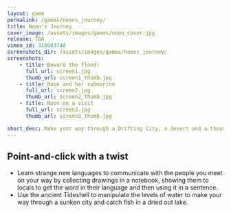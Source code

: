 ```yaml
---
layout: game
permalink: /games/noons_journey/
title: Noon's Journey
cover_image: /assets/images/games/noon_cover.jpg
release: TBA
vimeo_id: 318603748
screenshots_dir: /assets/images/games/noons_journey/
screenshots:
    - title: Beware the flood!
      full_url: screen1.jpg
      thumb_url: screen1_thumb.jpg
    - title: Noon and her submarine
      full_url: screen2.jpg
      thumb_url: screen2_thumb.jpg
    - title: Noon on a visit
      full_url: screen3.jpg
      thumb_url: screen3_thumb.jpg

short_desc: Make your way through a Drifting City, a desert and a thousand year old thunderstorm to help the young fishergirl Noon reach her village before it is destroyed by a giant wave.
---
```


## Point-and-click with a twist

* Learn strange new languages to communicate with the people you meet on your way by collecting drawings in a notebook, showing them to locals to get the word in their language and then using it in a sentence.
* Use the ancient Tideshell to manipulate the levels of water to make your way through a sunken city and catch fish in a dried out lake.
